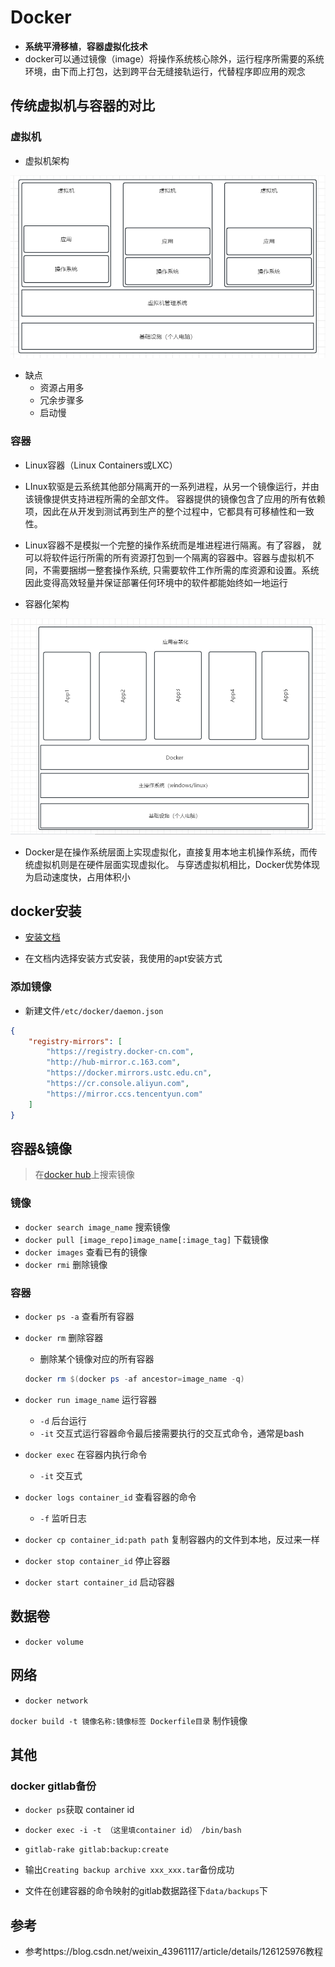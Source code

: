 # Docker

* **系统平滑移植**，**容器虚拟化技术**
* docker可以通过镜像（image）将操作系统核心除外，运行程序所需要的系统环境，由下而上打包，达到跨平台无缝接轨运行，代替程序即应用的观念

## 传统虚拟机与容器的对比

### 虚拟机

* 虚拟机架构

![虚拟机架构](./assets/Snipaste_2024-09-08_17-05-27.png)

* 缺点
    * 资源占用多
    * 冗余步骤多
    * 启动慢

### 容器

* Linux容器（Linux Containers或LXC）
* LInux软驱是云系统其他部分隔离开的一系列进程，从另一个镜像运行，并由该镜像提供支持进程所需的全部文件。
容器提供的镜像包含了应用的所有依赖项，因此在从开发到测试再到生产的整个过程中，它都具有可移植性和一致性。
* Linux容器不是模拟一个完整的操作系统而是堆进程进行隔离。有了容器，
就可以将软件运行所需的所有资源打包到一个隔离的容器中。容器与虚拟机不同，不需要捆绑一整套操作系统,
只需要软件工作所需的库资源和设置。系统因此变得高效轻量并保证部署任何环境中的软件都能始终如一地运行

* 容器化架构

![容器化架构](./assets/Snipaste_2024-09-08_17-22-25.png)

* Docker是在操作系统层面上实现虚拟化，直接复用本地主机操作系统，而传统虚拟机则是在硬件层面实现虚拟化。
与穿透虚拟机相比，Docker优势体现为启动速度快，占用体积小


## docker安装

* [安装文档](https://docs.docker.com/engine/install/debian/#installation-methods)

* 在文档内选择安装方式安装，我使用的apt安装方式


### 添加镜像

* 新建文件`/etc/docker/daemon.json`

```json
{
    "registry-mirrors": [
        "https://registry.docker-cn.com",
        "http://hub-mirror.c.163.com",
        "https://docker.mirrors.ustc.edu.cn",
        "https://cr.console.aliyun.com",
        "https://mirror.ccs.tencentyun.com"
    ]
}
```

## 容器&镜像

> 在[docker hub](https://hub.docker.com/)上搜索镜像

### 镜像

* `docker search image_name` 搜索镜像
* `docker pull [image_repo]image_name[:image_tag]` 下载镜像
* `docker images` 查看已有的镜像
* `docker rmi` 删除镜像

### 容器

* `docker ps -a` 查看所有容器
* `docker rm` 删除容器
    * 删除某个镜像对应的所有容器
    ```powershell
    docker rm $(docker ps -af ancestor=image_name -q)
    ``` 
* `docker run image_name` 运行容器
    * `-d` 后台运行
    * `-it` 交互式运行容器命令最后接需要执行的交互式命令，通常是bash

* `docker exec` 在容器内执行命令
    * `-it` 交互式

* `docker logs container_id` 查看容器的命令
    * `-f` 监听日志

* `docker cp container_id:path path` 复制容器内的文件到本地，反过来一样

* `docker stop container_id` 停止容器

* `docker start container_id` 启动容器

## 数据卷

* `docker volume`

## 网络

* `docker network`

`docker build -t 镜像名称:镜像标签 Dockerfile目录` 制作镜像   

## 其他

###
### docker gitlab备份

* `docker ps`获取 container id
* `docker exec -i -t （这里填container id） /bin/bash`

* `gitlab-rake gitlab:backup:create`
* 输出`Creating backup archive xxx_xxx.tar`备份成功
* 文件在创建容器的命令映射的gitlab数据路径下`data/backups`下

## 参考

* 参考https://blog.csdn.net/weixin_43961117/article/details/126125976教程
